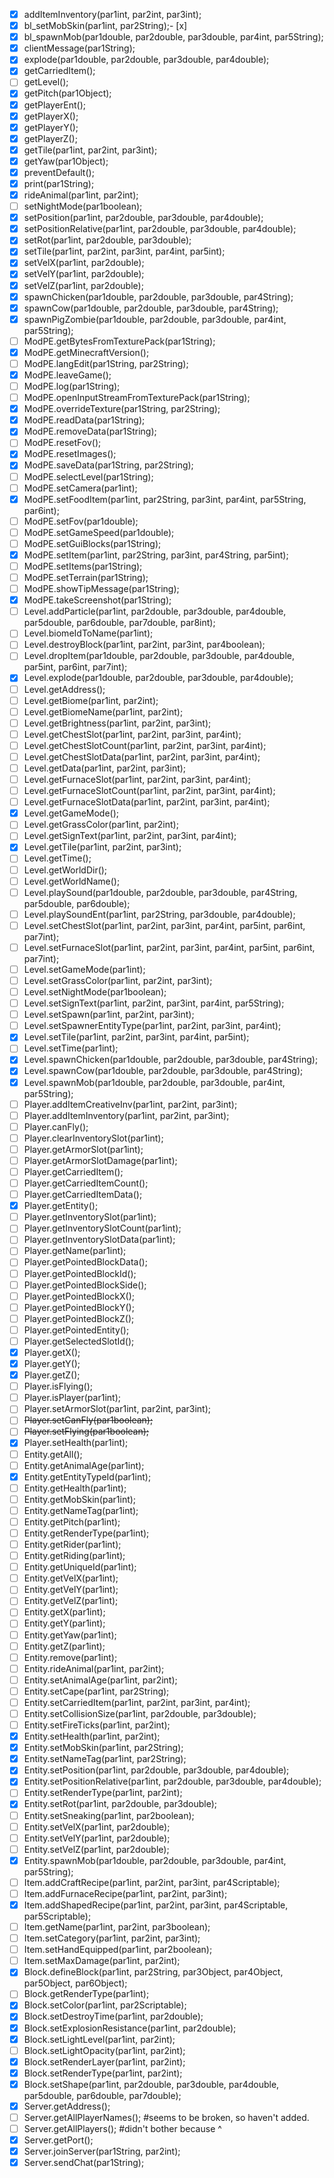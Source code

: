 - [x] addItemInventory(par1int, par2int, par3int);
- [x] bl_setMobSkin(par1int, par2String);- [x] 
- [x] bl_spawnMob(par1double, par2double, par3double, par4int, par5String);
- [x] clientMessage(par1String);
- [x] explode(par1double, par2double, par3double, par4double);
- [x] getCarriedItem();
- [ ] getLevel();
- [x] getPitch(par1Object);
- [x] getPlayerEnt();
- [x] getPlayerX();
- [x] getPlayerY();
- [x] getPlayerZ();
- [x] getTile(par1int, par2int, par3int);
- [x] getYaw(par1Object);
- [x] preventDefault();
- [x] print(par1String);
- [x] rideAnimal(par1int, par2int);
- [ ] setNightMode(par1boolean);
- [x] setPosition(par1int, par2double, par3double, par4double);
- [x] setPositionRelative(par1int, par2double, par3double, par4double);
- [x] setRot(par1int, par2double, par3double);
- [x] setTile(par1int, par2int, par3int, par4int, par5int);
- [x] setVelX(par1int, par2double);
- [x] setVelY(par1int, par2double);
- [x] setVelZ(par1int, par2double);
- [x] spawnChicken(par1double, par2double, par3double, par4String);
- [x] spawnCow(par1double, par2double, par3double, par4String);
- [x] spawnPigZombie(par1double, par2double, par3double, par4int, par5String);
- [ ] ModPE.getBytesFromTexturePack(par1String);
- [x] ModPE.getMinecraftVersion();
- [ ] ModPE.langEdit(par1String, par2String);
- [x] ModPE.leaveGame();
- [ ] ModPE.log(par1String);
- [ ] ModPE.openInputStreamFromTexturePack(par1String);
- [x] ModPE.overrideTexture(par1String, par2String);
- [x] ModPE.readData(par1String);
- [x] ModPE.removeData(par1String);
- [ ] ModPE.resetFov();
- [x] ModPE.resetImages();
- [x] ModPE.saveData(par1String, par2String);
- [ ] ModPE.selectLevel(par1String);
- [ ] ModPE.setCamera(par1int);
- [x] ModPE.setFoodItem(par1int, par2String, par3int, par4int, par5String, par6int);
- [ ] ModPE.setFov(par1double);
- [ ] ModPE.setGameSpeed(par1double);
- [ ] ModPE.setGuiBlocks(par1String);
- [x] ModPE.setItem(par1int, par2String, par3int, par4String, par5int);
- [ ] ModPE.setItems(par1String);
- [ ] ModPE.setTerrain(par1String);
- [ ] ModPE.showTipMessage(par1String);
- [x] ModPE.takeScreenshot(par1String);
- [ ] Level.addParticle(par1int, par2double, par3double, par4double, par5double, par6double, par7double, par8int);
- [ ] Level.biomeIdToName(par1int);
- [ ] Level.destroyBlock(par1int, par2int, par3int, par4boolean);
- [ ] Level.dropItem(par1double, par2double, par3double, par4double, par5int, par6int, par7int);
- [x] Level.explode(par1double, par2double, par3double, par4double);
- [ ] Level.getAddress();
- [ ] Level.getBiome(par1int, par2int);
- [ ] Level.getBiomeName(par1int, par2int);
- [ ] Level.getBrightness(par1int, par2int, par3int);
- [ ] Level.getChestSlot(par1int, par2int, par3int, par4int);
- [ ] Level.getChestSlotCount(par1int, par2int, par3int, par4int);
- [ ] Level.getChestSlotData(par1int, par2int, par3int, par4int);
- [ ] Level.getData(par1int, par2int, par3int);
- [ ] Level.getFurnaceSlot(par1int, par2int, par3int, par4int);
- [ ] Level.getFurnaceSlotCount(par1int, par2int, par3int, par4int);
- [ ] Level.getFurnaceSlotData(par1int, par2int, par3int, par4int);
- [x] Level.getGameMode();
- [ ] Level.getGrassColor(par1int, par2int);
- [ ] Level.getSignText(par1int, par2int, par3int, par4int);
- [x] Level.getTile(par1int, par2int, par3int);
- [ ] Level.getTime();
- [ ] Level.getWorldDir();
- [ ] Level.getWorldName();
- [ ] Level.playSound(par1double, par2double, par3double, par4String, par5double, par6double);
- [ ] Level.playSoundEnt(par1int, par2String, par3double, par4double);
- [ ] Level.setChestSlot(par1int, par2int, par3int, par4int, par5int, par6int, par7int);
- [ ] Level.setFurnaceSlot(par1int, par2int, par3int, par4int, par5int, par6int, par7int);
- [ ] Level.setGameMode(par1int);
- [ ] Level.setGrassColor(par1int, par2int, par3int);
- [ ] Level.setNightMode(par1boolean);
- [ ] Level.setSignText(par1int, par2int, par3int, par4int, par5String);
- [ ] Level.setSpawn(par1int, par2int, par3int);
- [ ] Level.setSpawnerEntityType(par1int, par2int, par3int, par4int);
- [x] Level.setTile(par1int, par2int, par3int, par4int, par5int);
- [ ] Level.setTime(par1int);
- [x] Level.spawnChicken(par1double, par2double, par3double, par4String);
- [x] Level.spawnCow(par1double, par2double, par3double, par4String);
- [x] Level.spawnMob(par1double, par2double, par3double, par4int, par5String);
- [ ] Player.addItemCreativeInv(par1int, par2int, par3int);
- [ ] Player.addItemInventory(par1int, par2int, par3int);
- [ ] Player.canFly();
- [ ] Player.clearInventorySlot(par1int);
- [ ] Player.getArmorSlot(par1int);
- [ ] Player.getArmorSlotDamage(par1int);
- [ ] Player.getCarriedItem();
- [ ] Player.getCarriedItemCount();
- [ ] Player.getCarriedItemData();
- [x] Player.getEntity();
- [ ] Player.getInventorySlot(par1int);
- [ ] Player.getInventorySlotCount(par1int);
- [ ] Player.getInventorySlotData(par1int);
- [ ] Player.getName(par1int);
- [ ] Player.getPointedBlockData();
- [ ] Player.getPointedBlockId();
- [ ] Player.getPointedBlockSide();
- [ ] Player.getPointedBlockX();
- [ ] Player.getPointedBlockY();
- [ ] Player.getPointedBlockZ();
- [ ] Player.getPointedEntity();
- [ ] Player.getSelectedSlotId();
- [x] Player.getX();
- [x] Player.getY();
- [x] Player.getZ();
- [ ] Player.isFlying();
- [ ] Player.isPlayer(par1int);
- [ ] Player.setArmorSlot(par1int, par2int, par3int);
- [ ] ~~Player.setCanFly(par1boolean);~~
- [ ] ~~Player.setFlying(par1boolean);~~
- [x] Player.setHealth(par1int);
- [ ] Entity.getAll();
- [ ] Entity.getAnimalAge(par1int);
- [x] Entity.getEntityTypeId(par1int);
- [ ] Entity.getHealth(par1int);
- [ ] Entity.getMobSkin(par1int);
- [ ] Entity.getNameTag(par1int);
- [ ] Entity.getPitch(par1int);
- [ ] Entity.getRenderType(par1int);
- [ ] Entity.getRider(par1int);
- [ ] Entity.getRiding(par1int);
- [ ] Entity.getUniqueId(par1int);
- [ ] Entity.getVelX(par1int);
- [ ] Entity.getVelY(par1int);
- [ ] Entity.getVelZ(par1int);
- [ ] Entity.getX(par1int);
- [ ] Entity.getY(par1int);
- [ ] Entity.getYaw(par1int);
- [ ] Entity.getZ(par1int);
- [ ] Entity.remove(par1int);
- [ ] Entity.rideAnimal(par1int, par2int);
- [ ] Entity.setAnimalAge(par1int, par2int);
- [ ] Entity.setCape(par1int, par2String);
- [ ] Entity.setCarriedItem(par1int, par2int, par3int, par4int);
- [ ] Entity.setCollisionSize(par1int, par2double, par3double);
- [ ] Entity.setFireTicks(par1int, par2int);
- [x] Entity.setHealth(par1int, par2int);
- [x] Entity.setMobSkin(par1int, par2String);
- [x] Entity.setNameTag(par1int, par2String);
- [x] Entity.setPosition(par1int, par2double, par3double, par4double);
- [x] Entity.setPositionRelative(par1int, par2double, par3double, par4double);
- [ ] Entity.setRenderType(par1int, par2int);
- [x] Entity.setRot(par1int, par2double, par3double);
- [ ] Entity.setSneaking(par1int, par2boolean);
- [ ] Entity.setVelX(par1int, par2double);
- [ ] Entity.setVelY(par1int, par2double);
- [ ] Entity.setVelZ(par1int, par2double);
- [x] Entity.spawnMob(par1double, par2double, par3double, par4int, par5String);
- [ ] Item.addCraftRecipe(par1int, par2int, par3int, par4Scriptable);
- [ ] Item.addFurnaceRecipe(par1int, par2int, par3int);
- [x] Item.addShapedRecipe(par1int, par2int, par3int, par4Scriptable, par5Scriptable);
- [ ] Item.getName(par1int, par2int, par3boolean);
- [ ] Item.setCategory(par1int, par2int, par3int);
- [ ] Item.setHandEquipped(par1int, par2boolean);
- [ ] Item.setMaxDamage(par1int, par2int);
- [x] Block.defineBlock(par1int, par2String, par3Object, par4Object, par5Object, par6Object);
- [ ] Block.getRenderType(par1int);
- [x] Block.setColor(par1int, par2Scriptable);
- [x] Block.setDestroyTime(par1int, par2double);
- [x] Block.setExplosionResistance(par1int, par2double);
- [x] Block.setLightLevel(par1int, par2int);
- [ ] Block.setLightOpacity(par1int, par2int);
- [x] Block.setRenderLayer(par1int, par2int);
- [x] Block.setRenderType(par1int, par2int);
- [x] Block.setShape(par1int, par2double, par3double, par4double, par5double, par6double, par7double);
- [x] Server.getAddress();
- [ ] Server.getAllPlayerNames();  #seems to be broken, so haven't added.
- [ ] Server.getAllPlayers();      #didn't bother because ^
- [x] Server.getPort();
- [x] Server.joinServer(par1String, par2int);
- [x] Server.sendChat(par1String);